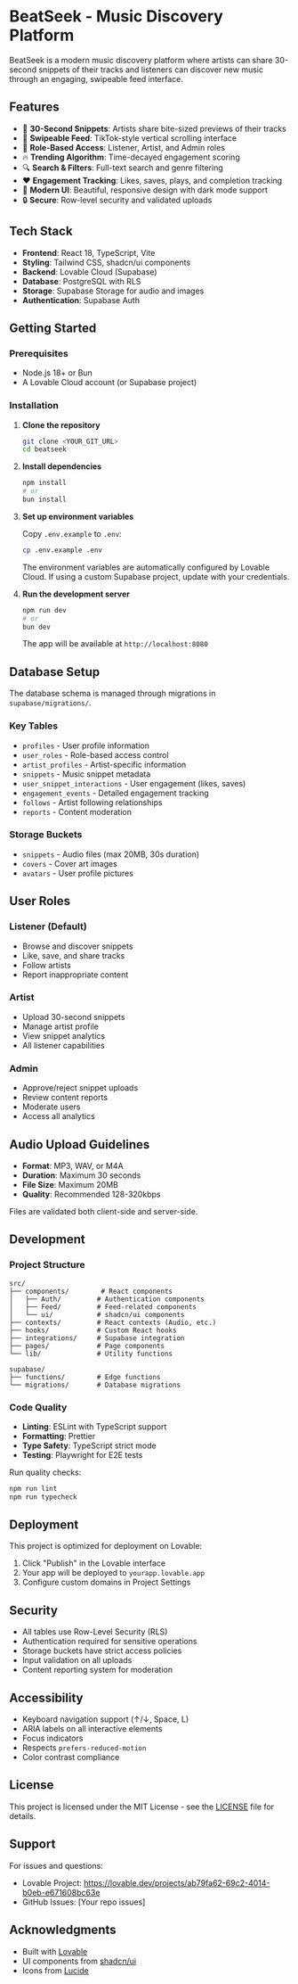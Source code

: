 # BeatSeek - Music Discovery Platform

BeatSeek is a modern music discovery platform where artists can share 30-second snippets of their tracks and listeners can discover new music through an engaging, swipeable feed interface.

## Features

- 🎵 **30-Second Snippets**: Artists share bite-sized previews of their tracks
- 📱 **Swipeable Feed**: TikTok-style vertical scrolling interface
- 👤 **Role-Based Access**: Listener, Artist, and Admin roles
- 🔥 **Trending Algorithm**: Time-decayed engagement scoring
- 🔍 **Search & Filters**: Full-text search and genre filtering
- ♥️ **Engagement Tracking**: Likes, saves, plays, and completion tracking
- 🎨 **Modern UI**: Beautiful, responsive design with dark mode support
- 🔒 **Secure**: Row-level security and validated uploads

## Tech Stack

- **Frontend**: React 18, TypeScript, Vite
- **Styling**: Tailwind CSS, shadcn/ui components
- **Backend**: Lovable Cloud (Supabase)
- **Database**: PostgreSQL with RLS
- **Storage**: Supabase Storage for audio and images
- **Authentication**: Supabase Auth

## Getting Started

### Prerequisites

- Node.js 18+ or Bun
- A Lovable Cloud account (or Supabase project)

### Installation

1. **Clone the repository**
   ```bash
   git clone <YOUR_GIT_URL>
   cd beatseek
   ```

2. **Install dependencies**
   ```bash
   npm install
   # or
   bun install
   ```

3. **Set up environment variables**
   
   Copy `.env.example` to `.env`:
   ```bash
   cp .env.example .env
   ```
   
   The environment variables are automatically configured by Lovable Cloud. If using a custom Supabase project, update with your credentials.

4. **Run the development server**
   ```bash
   npm run dev
   # or
   bun dev
   ```

   The app will be available at `http://localhost:8080`

## Database Setup

The database schema is managed through migrations in `supabase/migrations/`. 

### Key Tables

- `profiles` - User profile information
- `user_roles` - Role-based access control
- `artist_profiles` - Artist-specific information
- `snippets` - Music snippet metadata
- `user_snippet_interactions` - User engagement (likes, saves)
- `engagement_events` - Detailed engagement tracking
- `follows` - Artist following relationships
- `reports` - Content moderation

### Storage Buckets

- `snippets` - Audio files (max 20MB, 30s duration)
- `covers` - Cover art images
- `avatars` - User profile pictures

## User Roles

### Listener (Default)
- Browse and discover snippets
- Like, save, and share tracks
- Follow artists
- Report inappropriate content

### Artist
- Upload 30-second snippets
- Manage artist profile
- View snippet analytics
- All listener capabilities

### Admin
- Approve/reject snippet uploads
- Review content reports
- Moderate users
- Access all analytics

## Audio Upload Guidelines

- **Format**: MP3, WAV, or M4A
- **Duration**: Maximum 30 seconds
- **File Size**: Maximum 20MB
- **Quality**: Recommended 128-320kbps

Files are validated both client-side and server-side.

## Development

### Project Structure

```
src/
├── components/        # React components
│   ├── Auth/         # Authentication components
│   ├── Feed/         # Feed-related components
│   └── ui/           # shadcn/ui components
├── contexts/         # React contexts (Audio, etc.)
├── hooks/            # Custom React hooks
├── integrations/     # Supabase integration
├── pages/            # Page components
└── lib/              # Utility functions

supabase/
├── functions/        # Edge functions
└── migrations/       # Database migrations
```

### Code Quality

- **Linting**: ESLint with TypeScript support
- **Formatting**: Prettier
- **Type Safety**: TypeScript strict mode
- **Testing**: Playwright for E2E tests

Run quality checks:
```bash
npm run lint
npm run typecheck
```

## Deployment

This project is optimized for deployment on Lovable:

1. Click "Publish" in the Lovable interface
2. Your app will be deployed to `yourapp.lovable.app`
3. Configure custom domains in Project Settings

## Security

- All tables use Row-Level Security (RLS)
- Authentication required for sensitive operations
- Storage buckets have strict access policies
- Input validation on all uploads
- Content reporting system for moderation

## Accessibility

- Keyboard navigation support (↑/↓, Space, L)
- ARIA labels on all interactive elements
- Focus indicators
- Respects `prefers-reduced-motion`
- Color contrast compliance

## License

This project is licensed under the MIT License - see the [LICENSE](LICENSE) file for details.

## Support

For issues and questions:
- Lovable Project: https://lovable.dev/projects/ab79fa62-69c2-4014-b0eb-e671608bc63e
- GitHub Issues: [Your repo issues]

## Acknowledgments

- Built with [Lovable](https://lovable.dev)
- UI components from [shadcn/ui](https://ui.shadcn.com)
- Icons from [Lucide](https://lucide.dev)
